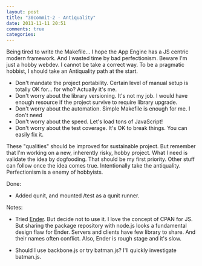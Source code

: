 ```yaml
---
layout: post
title: "30commit-2 - Antiquality"
date: 2011-11-11 20:51
comments: true
categories: 
---
```



Being tired to write the Makefile... I hope the App Engine has a JS centric modern framework. 
And I wasted time by bad perfectionism. Beware I'm just a hobby webdev. I cannot be take a correct way.
To be a pragmatic hobbist, I should take an Antiquality path at the start.

 * Don't mandate the project portability. Certain level of manual setup is totally OK for... for who? Actually it's me.
 * Don't worry about the library versioning. It's not my job. I would have enough resource if the project survive to require library upgrade.
 * Don't worry about the automation. Simple Makefile is enough for me. I don't need 
 * Don't worry about the speed. Let's load tons of JavaScript!
 * Don't worry about the test coverage. It's OK to break things. You can easily fix it.

These "qualities" should be improved for sustainable project.
But remember that I'm working on a new, inherently risky, hobby project.
What I need is validate the idea by dogfooding. That should be my first priority. 
Other stuff can follow once the idea comes true. Intentionally take the antiquality. 
Perfectionism is a enemy of hobbyists.

Done:

  * Added qunit, and mounted /test as a qunit runner.

Notes:

 * Tried [Ender](http://ender.no.de/). But decide not to use it. I love the concept of CPAN for JS. But sharing the package repository 
   with node.js looks a fundamental design flaw for Ender. Servers and clients have few library to share. And their names often conflict.
   Also, Ender is rough stage and it's slow.

 * Should I use backbone.js or try batman.js? I'll quickly investigate batman.js.
